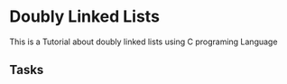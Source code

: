 # Doubly Linked Lists

This is a Tutorial about doubly linked lists using C programing Language

## Tasks
